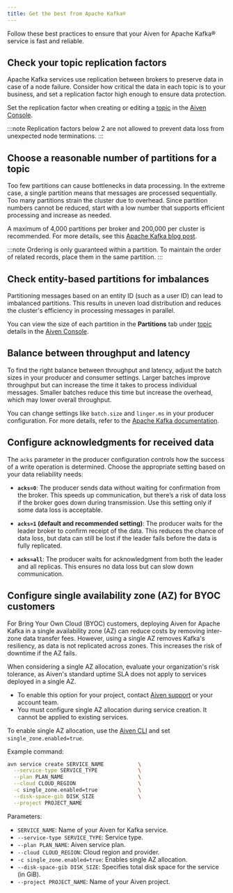 ```yaml
---
title: Get the best from Apache Kafka®
---
```


Follow these best practices to ensure that your Aiven for Apache Kafka® service is fast and reliable.

## Check your topic replication factors

Apache Kafka services use replication between brokers to preserve data in case of a
node failure. Consider how critical the data in each topic is to your business, and set
a replication factor high enough to ensure data protection.

Set the replication factor when creating or editing a
[topic](docs/products/kafka/howto/create-topic) in the [Aiven Console](https://console.aiven.io/).

:::note
Replication factors below 2 are not allowed to prevent data loss from unexpected node
terminations.
:::

## Choose a reasonable number of partitions for a topic

Too few partitions can cause bottlenecks in data processing. In the extreme case, a
single partition means that messages are processed sequentially. Too many
partitions strain the cluster due to overhead. Since partition numbers cannot be reduced,
start with a low number that supports efficient processing and increase as needed.

A maximum of 4,000 partitions per broker and 200,000 per cluster is recommended. For more
details, see this [Apache Kafka blog post](https://blogsarchive.apache.org/kafka/entry/apache-kafka-supports-more-partitions).

:::note
Ordering is only guaranteed within a partition. To maintain the order of related records,
place them in the same partition.
:::

## Check entity-based partitions for imbalances

Partitioning messages based on an entity ID (such as a user ID) can lead to
imbalanced partitions. This results in uneven load distribution and reduces the
cluster's efficiency in processing messages in parallel.

You can view the size of each partition in the **Partitions** tab under
[topic](docs/products/kafka/howto/create-topic) details in the
[Aiven Console](https://console.aiven.io/).

## Balance between throughput and latency

To find the right balance between throughput and latency, adjust the batch sizes in
your producer and consumer settings. Larger batches improve throughput but can increase
the time it takes to process individual messages. Smaller batches reduce this time
but increase the overhead, which may lower overall throughput.

You can change settings like `batch.size` and `linger.ms` in your producer
configuration. For more details, refer to the
[Apache Kafka documentation](https://kafka.apache.org/documentation/).

## Configure acknowledgments for received data

The `acks` parameter in the producer configuration controls how the success of a
write operation is determined. Choose the appropriate setting based on your data
reliability needs:

- **`acks=0`**: The producer sends data without waiting for confirmation from the
  broker. This speeds up communication, but there’s a risk of data loss if the broker
  goes down during transmission. Use this setting only if some data loss is acceptable.

- **`acks=1` (default and recommended setting)**: The producer waits for the leader
  broker to confirm receipt of the data. This reduces the chance of data loss, but
  data can still be lost if the leader fails before the data is fully replicated.

- **`acks=all`**: The producer waits for acknowledgment from both the leader and all
  replicas. This ensures no data loss but can slow down communication.

## Configure single availability zone (AZ) for BYOC customers

For Bring Your Own Cloud (BYOC) customers, deploying Aiven for Apache Kafka in a single
availability zone (AZ) can reduce costs by removing inter-zone data transfer fees.
However, using a single AZ removes Kafka's resiliency, as data is not replicated across
zones. This increases the risk of downtime if the AZ fails.

When considering a single AZ allocation, evaluate your organization's risk tolerance,
as Aiven's standard uptime SLA does not apply to services deployed in a single AZ.

- To enable this option for your project, contact
  [Aiven support](mailto:support@aiven.io) or your account team.
- You must configure single AZ allocation during service creation. It cannot be applied
  to existing services.

To enable single AZ allocation, use the [Aiven CLI](/docs/tools/cli) and
set `single_zone.enabled=true`.

Example command:

```bash
avn service create SERVICE_NAME           \
  --service-type SERVICE_TYPE             \
  --plan PLAN_NAME                        \
  --cloud CLOUD_REGION                    \
  -c single_zone.enabled=true             \
  --disk-space-gib DISK_SIZE              \
  --project PROJECT_NAME
```

Parameters:

- `SERVICE_NAME`: Name of your Aiven for Kafka service.
- `--service-type SERVICE_TYPE`: Service type.
- `--plan PLAN_NAME`: Aiven service plan.
- `--cloud CLOUD_REGION`: Cloud region and provider.
- `-c single_zone.enabled=true`: Enables single AZ allocation.
- `--disk-space-gib DISK_SIZE`: Specifies total disk space for the service (in GiB).
- `--project PROJECT_NAME`: Name of your Aiven project.
